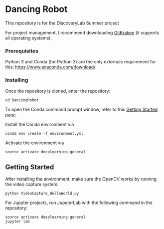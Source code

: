 # Dancing Robot

This repository is for the DiscoveryLab Summer project

For project management, I recommend downloading [GitKraken](https://www.gitkraken.com/) (it supports all operating systems).

### Prerequisites

Python 3 and Conda (for Python 3) are the only externals requirement for this: https://www.anaconda.com/download/

### Installing

Once the repository is cloned, enter the repository:

```
cd DancingRobot
```

To open the Conda command prompt window, refer to this [Getting Started page](https://conda.io/docs/user-guide/getting-started.html).

Install the Conda environment via

```
conda env create -f environment.yml
```

Activate the environment via

```
source activate deeplearning-general
```

## Getting Started

After installing the environment, make sure the OpenCV works by running the video capture system:

```
python VideoCapture_HelloWorld.py
```

For Jupyter projects, run JupyterLab with the following command in the repository:

```
source activate deeplearning-general
jupyter lab
```


